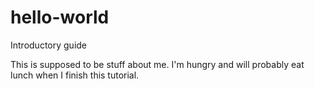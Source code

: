# hello-world
Introductory guide

This is supposed to be stuff about me.  I'm hungry and will probably eat lunch when I finish this tutorial.  
